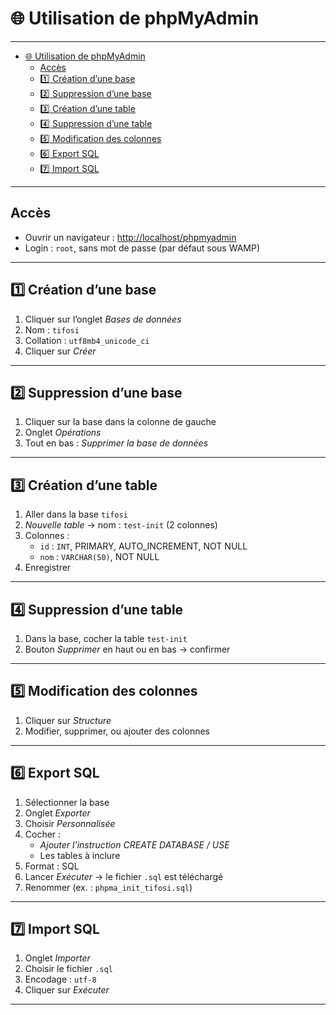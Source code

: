 
# 🌐 Utilisation de phpMyAdmin

---

- [🌐 Utilisation de phpMyAdmin](#-utilisation-de-phpmyadmin)
  - [Accès](#accès)
  - [1️⃣ Création d’une base](#1️⃣-création-dune-base)
  - [2️⃣ Suppression d’une base](#2️⃣-suppression-dune-base)
  - [3️⃣ Création d’une table](#3️⃣-création-dune-table)
  - [4️⃣ Suppression d’une table](#4️⃣-suppression-dune-table)
  - [5️⃣ Modification des colonnes](#5️⃣-modification-des-colonnes)
  - [6️⃣ Export SQL](#6️⃣-export-sql)
  - [7️⃣ Import SQL](#7️⃣-import-sql)

---

## Accès

- Ouvrir un navigateur : [http://localhost/phpmyadmin](http://localhost/phpmyadmin)
- Login : `root`, sans mot de passe (par défaut sous WAMP)

---

## 1️⃣ Création d’une base

1. Cliquer sur l’onglet *Bases de données*
2. Nom : `tifosi`
3. Collation : `utf8mb4_unicode_ci`
4. Cliquer sur *Créer*

---

## 2️⃣ Suppression d’une base

1. Cliquer sur la base dans la colonne de gauche
2. Onglet *Opérations*
3. Tout en bas : *Supprimer la base de données*

---

## 3️⃣ Création d’une table

1. Aller dans la base `tifosi`
2. *Nouvelle table* → nom : `test-init` (2 colonnes)
3. Colonnes :
   - `id` : `INT`, PRIMARY, AUTO_INCREMENT, NOT NULL
   - `nom` : `VARCHAR(50)`, NOT NULL
4. Enregistrer

---

## 4️⃣ Suppression d’une table

1. Dans la base, cocher la table `test-init`
2. Bouton *Supprimer* en haut ou en bas → confirmer

---

## 5️⃣ Modification des colonnes

1. Cliquer sur *Structure*
2. Modifier, supprimer, ou ajouter des colonnes

---

## 6️⃣ Export SQL

1. Sélectionner la base
2. Onglet *Exporter*
3. Choisir *Personnalisée*
4. Cocher :
   - *Ajouter l’instruction CREATE DATABASE / USE*
   - Les tables à inclure
5. Format : SQL
6. Lancer *Exécuter* → le fichier `.sql` est téléchargé
7. Renommer (ex. : `phpma_init_tifosi.sql`)

---

## 7️⃣ Import SQL

1. Onglet *Importer*
2. Choisir le fichier `.sql`
3. Encodage : `utf-8`
4. Cliquer sur *Exécuter*

---

